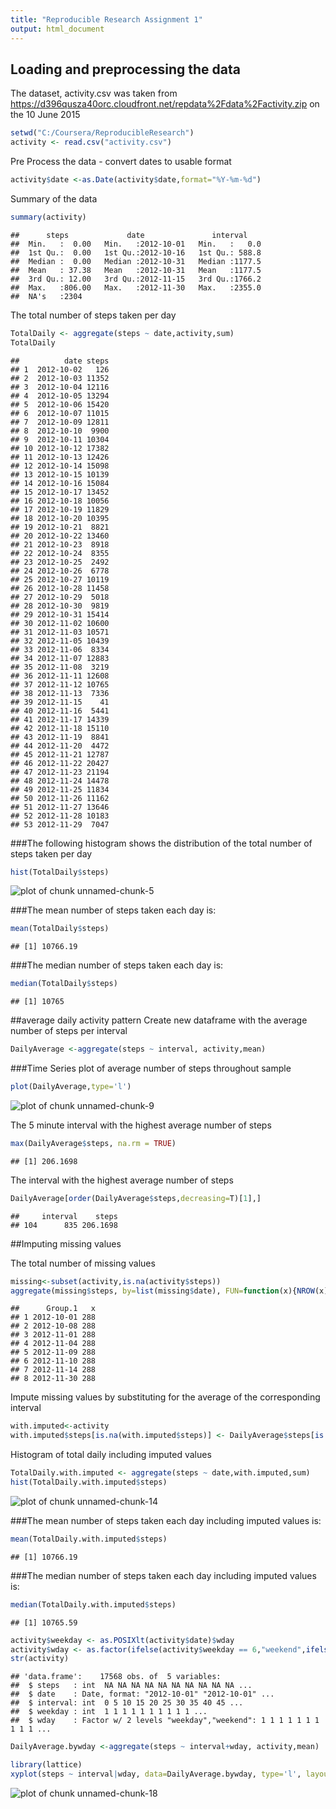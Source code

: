 ```yaml
---
title: "Reproducible Research Assignment 1"
output: html_document
---
```


## Loading and preprocessing the data
The dataset, activity.csv was taken from https://d396qusza40orc.cloudfront.net/repdata%2Fdata%2Factivity.zip on the 10 June 2015


```r
setwd("C:/Coursera/ReproducibleResearch")
activity <- read.csv("activity.csv")
```
Pre Process the data - convert dates to usable format

```r
activity$date <-as.Date(activity$date,format="%Y-%m-%d")
```
Summary of the data

```r
summary(activity)
```

```
##      steps             date               interval     
##  Min.   :  0.00   Min.   :2012-10-01   Min.   :   0.0  
##  1st Qu.:  0.00   1st Qu.:2012-10-16   1st Qu.: 588.8  
##  Median :  0.00   Median :2012-10-31   Median :1177.5  
##  Mean   : 37.38   Mean   :2012-10-31   Mean   :1177.5  
##  3rd Qu.: 12.00   3rd Qu.:2012-11-15   3rd Qu.:1766.2  
##  Max.   :806.00   Max.   :2012-11-30   Max.   :2355.0  
##  NA's   :2304
```

The total number of steps taken per day

```r
TotalDaily <- aggregate(steps ~ date,activity,sum)
TotalDaily
```

```
##          date steps
## 1  2012-10-02   126
## 2  2012-10-03 11352
## 3  2012-10-04 12116
## 4  2012-10-05 13294
## 5  2012-10-06 15420
## 6  2012-10-07 11015
## 7  2012-10-09 12811
## 8  2012-10-10  9900
## 9  2012-10-11 10304
## 10 2012-10-12 17382
## 11 2012-10-13 12426
## 12 2012-10-14 15098
## 13 2012-10-15 10139
## 14 2012-10-16 15084
## 15 2012-10-17 13452
## 16 2012-10-18 10056
## 17 2012-10-19 11829
## 18 2012-10-20 10395
## 19 2012-10-21  8821
## 20 2012-10-22 13460
## 21 2012-10-23  8918
## 22 2012-10-24  8355
## 23 2012-10-25  2492
## 24 2012-10-26  6778
## 25 2012-10-27 10119
## 26 2012-10-28 11458
## 27 2012-10-29  5018
## 28 2012-10-30  9819
## 29 2012-10-31 15414
## 30 2012-11-02 10600
## 31 2012-11-03 10571
## 32 2012-11-05 10439
## 33 2012-11-06  8334
## 34 2012-11-07 12883
## 35 2012-11-08  3219
## 36 2012-11-11 12608
## 37 2012-11-12 10765
## 38 2012-11-13  7336
## 39 2012-11-15    41
## 40 2012-11-16  5441
## 41 2012-11-17 14339
## 42 2012-11-18 15110
## 43 2012-11-19  8841
## 44 2012-11-20  4472
## 45 2012-11-21 12787
## 46 2012-11-22 20427
## 47 2012-11-23 21194
## 48 2012-11-24 14478
## 49 2012-11-25 11834
## 50 2012-11-26 11162
## 51 2012-11-27 13646
## 52 2012-11-28 10183
## 53 2012-11-29  7047
```

###The following histogram shows the distribution of the total number of steps taken per day

```r
hist(TotalDaily$steps)
```

![plot of chunk unnamed-chunk-5](figure/unnamed-chunk-5-1.png) 

###The mean number of steps taken each day is:

```r
mean(TotalDaily$steps)
```

```
## [1] 10766.19
```

###The median number of steps taken each day is:

```r
median(TotalDaily$steps)
```

```
## [1] 10765
```

##average daily activity pattern
Create new dataframe with the average number of steps per interval

```r
DailyAverage <-aggregate(steps ~ interval, activity,mean)
```

###Time Series plot of average number of steps throughout sample

```r
plot(DailyAverage,type='l')
```

![plot of chunk unnamed-chunk-9](figure/unnamed-chunk-9-1.png) 

The 5 minute interval with the highest average number of steps

```r
max(DailyAverage$steps, na.rm = TRUE)
```

```
## [1] 206.1698
```

The interval with the highest average number of steps

```r
DailyAverage[order(DailyAverage$steps,decreasing=T)[1],]
```

```
##     interval    steps
## 104      835 206.1698
```

##Imputing missing values

The total number of missing values

```r
missing<-subset(activity,is.na(activity$steps))
aggregate(missing$steps, by=list(missing$date), FUN=function(x){NROW(x)})
```

```
##      Group.1   x
## 1 2012-10-01 288
## 2 2012-10-08 288
## 3 2012-11-01 288
## 4 2012-11-04 288
## 5 2012-11-09 288
## 6 2012-11-10 288
## 7 2012-11-14 288
## 8 2012-11-30 288
```

Impute missing values by substituting for the average of the corresponding interval

```r
with.imputed<-activity
with.imputed$steps[is.na(with.imputed$steps)] <- DailyAverage$steps[is.na(with.imputed$steps)]
```

Histogram of total daily including imputed values

```r
TotalDaily.with.imputed <- aggregate(steps ~ date,with.imputed,sum)
hist(TotalDaily.with.imputed$steps)
```

![plot of chunk unnamed-chunk-14](figure/unnamed-chunk-14-1.png) 

###The mean number of steps taken each day including imputed values is:

```r
mean(TotalDaily.with.imputed$steps)
```

```
## [1] 10766.19
```

###The median number of steps taken each day including imputed values is:

```r
median(TotalDaily.with.imputed$steps)
```

```
## [1] 10765.59
```


```r
activity$weekday <- as.POSIXlt(activity$date)$wday
activity$wday <- as.factor(ifelse(activity$weekday == 6,"weekend",ifelse(activity$weekday == 0,"weekend", "weekday")))
str(activity)
```

```
## 'data.frame':	17568 obs. of  5 variables:
##  $ steps   : int  NA NA NA NA NA NA NA NA NA NA ...
##  $ date    : Date, format: "2012-10-01" "2012-10-01" ...
##  $ interval: int  0 5 10 15 20 25 30 35 40 45 ...
##  $ weekday : int  1 1 1 1 1 1 1 1 1 1 ...
##  $ wday    : Factor w/ 2 levels "weekday","weekend": 1 1 1 1 1 1 1 1 1 1 ...
```


```r
DailyAverage.bywday <-aggregate(steps ~ interval+wday, activity,mean)

library(lattice)
xyplot(steps ~ interval|wday, data=DailyAverage.bywday, type='l', layout=c(1,2)  )
```

![plot of chunk unnamed-chunk-18](figure/unnamed-chunk-18-1.png) 

